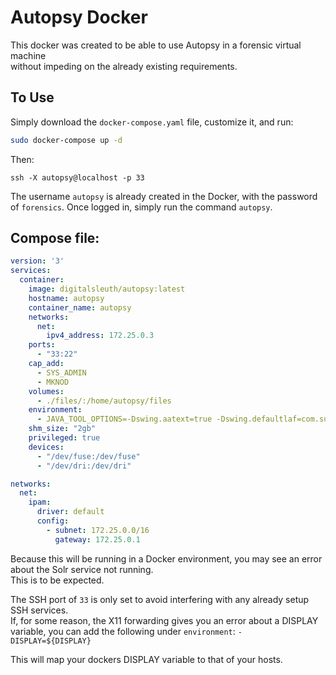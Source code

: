# Autopsy Docker
This docker was created to be able to use Autopsy in a forensic virtual machine  
without impeding on the already existing requirements.

## To Use  
Simply download the `docker-compose.yaml` file, customize it, and run:
```bash
sudo docker-compose up -d
```

Then:

`ssh -X autopsy@localhost -p 33`  

The username `autopsy` is already created in the Docker, with the password of `forensics`.
Once logged in, simply run the command `autopsy`.

## Compose file:
```yaml
version: '3'
services:
  container:
    image: digitalsleuth/autopsy:latest
    hostname: autopsy
    container_name: autopsy
    networks:
      net:
        ipv4_address: 172.25.0.3
    ports:
      - "33:22"
    cap_add:
      - SYS_ADMIN
      - MKNOD
    volumes:
      - ./files/:/home/autopsy/files
    environment:
      - JAVA_TOOL_OPTIONS=-Dswing.aatext=true -Dswing.defaultlaf=com.sun.java.swing.plaf.gtk.GTKLookAndFeel -Dawt.useSystemAAFontSettings=on
    shm_size: "2gb"
    privileged: true
    devices:
      - "/dev/fuse:/dev/fuse"
      - "/dev/dri:/dev/dri"

networks:
  net:
    ipam:
      driver: default
      config:
        - subnet: 172.25.0.0/16
          gateway: 172.25.0.1
```

Because this will be running in a Docker environment, you may see an error about the Solr service not running.  
This is to be expected.

The SSH port of `33` is only set to avoid interfering with any already setup SSH services.  
If, for some reason, the X11 forwarding gives you an error about a DISPLAY variable, you can add the following under `environment`:
`- DISPLAY=${DISPLAY}`

This will map your dockers DISPLAY variable to that of your hosts.
